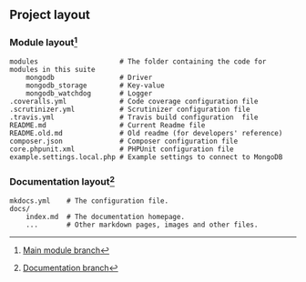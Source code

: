 ## Project layout
### Module layout[^1]
    modules                    # The folder containing the code for modules in this suite
        mongodb                # Driver
        mongodb_storage        # Key-value
        mongodb_watchdog       # Logger
    .coveralls.yml             # Code coverage configuration file
    .scrutinizer.yml           # Scrutinizer configuration file
    .travis.yml                # Travis build configuration  file
    README.md                  # Current Readme file
    README.old.md              # Old readme (for developers' reference)
    composer.json              # Composer configuration file
    core.phpunit.xml           # PHPUnit configuration file
    example.settings.local.php # Example settings to connect to MongoDB

### Documentation layout[^2]
    mkdocs.yml    # The configuration file.
    docs/
        index.md  # The documentation homepage.
        ...       # Other markdown pages, images and other files.

[^1]: [Main module branch][Mainbranch]
[^2]: [Documentation branch][Docbranch]

[Mainbranch]: https://github.com/fgm/mongodb
[Docbranch]: https://github.com/fgm/mongodb/tree/mkdocs
